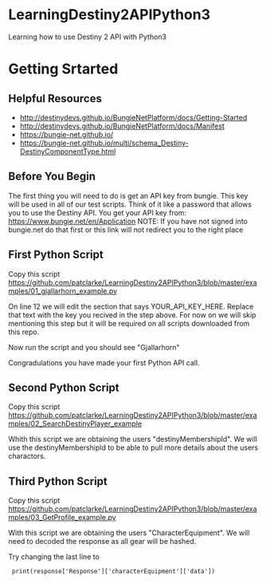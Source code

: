 # LearningDestiny2APIPython3
Learning how to use Destiny 2 API with Python3

# Getting Srtarted
## Helpful Resources 
* http://destinydevs.github.io/BungieNetPlatform/docs/Getting-Started
* http://destinydevs.github.io/BungieNetPlatform/docs/Manifest
* https://bungie-net.github.io/
* https://bungie-net.github.io/multi/schema_Destiny-DestinyComponentType.html

## Before You Begin
The first thing you will need to do is get an API key from bungie. This key will be used in all of our test scripts. Think of it like a password that allows you to use the Destiny API. You get your API key from: 
https://www.bungie.net/en/Application
NOTE: If you have not signed into bungie.net do that first or this link will not redirect you to the right place


## First Python Script
Copy this script
https://github.com/patclarke/LearningDestiny2APIPython3/blob/master/examples/01_gjallarhorn_example.py

On line 12 we will edit the section that says YOUR_API_KEY_HERE. Replace that text with the key you recived in the step above. For now on we will skip mentioning this step but it will be required on all scripts downloaded from this repo.

Now run the script and you should see 
"Gjallarhorn"

Congradulations you have made your first Python API call.

## Second Python Script
Copy this script 
https://github.com/patclarke/LearningDestiny2APIPython3/blob/master/examples/02_SearchDestinyPlayer_example

Whith this script we are obtaining the users "destinyMembershipId". We will use the destinyMembershipId to be able to pull more details about the users charactors.

## Third Python Script
Copy this script 
https://github.com/patclarke/LearningDestiny2APIPython3/blob/master/examples/03_GetProfile_example.py

With this script we are obtaining the users "CharacterEquipment". We will need to decoded the response as all gear will be hashed.

Try changing the last line to 

<pre><code> print(response['Response']['characterEquipment']['data']) </code></pre>


